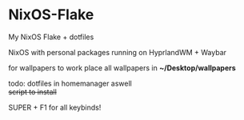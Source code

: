 # NixOS-Flake
My NixOS Flake + dotfiles

NixOS with personal packages running on HyprlandWM + Waybar

for wallpapers to work place all wallpapers in <b>~/Desktop/wallpapers</b>

todo:
dotfiles in homemanager aswell<br>
<s>script to install </s><br>

SUPER + F1 for all keybinds!<br>

